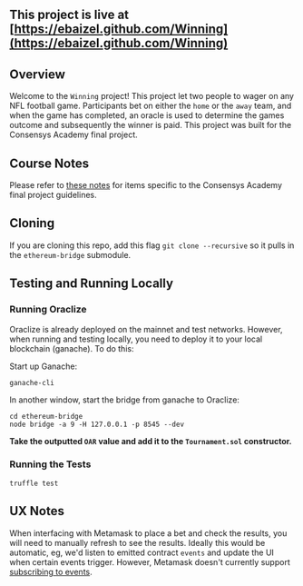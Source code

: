 ## This project is live at [https://ebaizel.github.com/Winning](https://ebaizel.github.com/Winning)

## Overview

Welcome to the `Winning` project!  This project let two people to wager on any NFL football game.  Participants bet on either the `home` or the `away` team, and when the game has completed, an oracle is used to determine the games outcome and subsequently the winner is paid.  This project was built for the Consensys Academy final project.

## Course Notes
Please refer to [these notes](./course_notes.md) for items specific to the Consensys Academy final project guidelines.

## Cloning
If you are cloning this repo, add this flag `git clone --recursive` so it pulls in the `ethereum-bridge` submodule.

## Testing and Running Locally

### Running Oraclize

Oraclize is already deployed on the mainnet and test networks.  However, when running and testing locally, you need to deploy it to your local blockchain (ganache).  To do this:

Start up Ganache:
```
ganache-cli
```

In another window, start the bridge from ganache to Oraclize:
```
cd ethereum-bridge
node bridge -a 9 -H 127.0.0.1 -p 8545 --dev
```

**Take the outputted `OAR` value and add it to the `Tournament.sol` constructor.**

### Running the Tests

```
truffle test
```

## UX Notes

When interfacing with Metamask to place a bet and check the results, you will need to manually refresh to see the results.  Ideally this would be automatic, eg, we'd listen to emitted contract `events` and update the UI when certain events trigger.  However, Metamask doesn't currently support [subscribing to events](https://github.com/MetaMask/metamask-extension/issues/2350).
